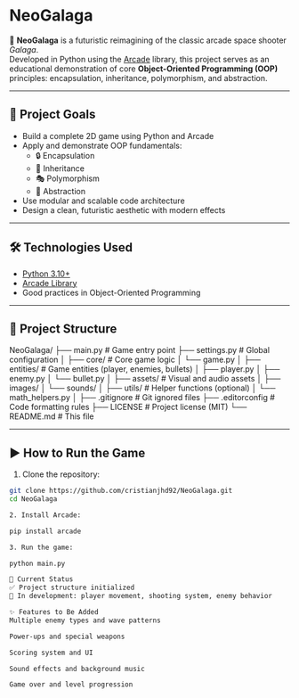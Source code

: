 # NeoGalaga

🚀 **NeoGalaga** is a futuristic reimagining of the classic arcade space shooter *Galaga*.  
Developed in Python using the [Arcade](https://api.arcade.academy/en/latest/) library, this project serves as an educational demonstration of core **Object-Oriented Programming (OOP)** principles: encapsulation, inheritance, polymorphism, and abstraction.

---

## 🎯 Project Goals

- Build a complete 2D game using Python and Arcade
- Apply and demonstrate OOP fundamentals:
  - 🔒 Encapsulation
  - 🧬 Inheritance
  - 🎭 Polymorphism
  - 🧠 Abstraction
- Use modular and scalable code architecture
- Design a clean, futuristic aesthetic with modern effects

---

## 🛠 Technologies Used

- [Python 3.10+](https://www.python.org/)
- [Arcade Library](https://api.arcade.academy/en/latest/)
- Good practices in Object-Oriented Programming

---

## 📁 Project Structure

NeoGalaga/ ├── main.py # Game entry point ├── settings.py # Global configuration │ ├── core/ # Core game logic │ └── game.py │ ├── entities/ # Game entities (player, enemies, bullets) │ ├── player.py │ ├── enemy.py │ └── bullet.py │ ├── assets/ # Visual and audio assets │ ├── images/ │ └── sounds/ │ ├── utils/ # Helper functions (optional) │ └── math_helpers.py │ ├── .gitignore # Git ignored files ├── .editorconfig # Code formatting rules ├── LICENSE # Project license (MIT) └── README.md # This file


---

## ▶️ How to Run the Game

1. Clone the repository:

```bash
git clone https://github.com/cristianjhd92/NeoGalaga.git
cd NeoGalaga

2. Install Arcade:

pip install arcade

3. Run the game:

python main.py

📌 Current Status
✅ Project structure initialized
🔧 In development: player movement, shooting system, enemy behavior

✨ Features to Be Added
Multiple enemy types and wave patterns

Power-ups and special weapons

Scoring system and UI

Sound effects and background music

Game over and level progression
